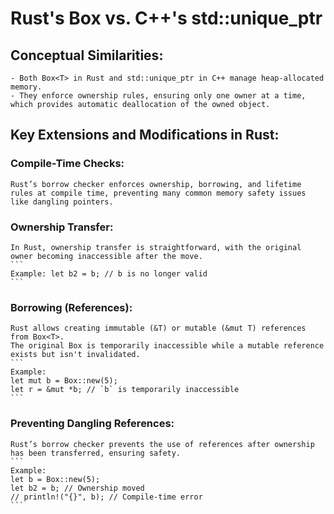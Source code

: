 # Rust's Box<T> vs. C++'s std::unique_ptr
## Conceptual Similarities:

    - Both Box<T> in Rust and std::unique_ptr in C++ manage heap-allocated memory.
    - They enforce ownership rules, ensuring only one owner at a time, which provides automatic deallocation of the owned object.

## Key Extensions and Modifications in Rust:

### Compile-Time Checks:
    Rust’s borrow checker enforces ownership, borrowing, and lifetime rules at compile time, preventing many common memory safety issues like dangling pointers.
### Ownership Transfer:
    In Rust, ownership transfer is straightforward, with the original owner becoming inaccessible after the move.
    ```
    Example: let b2 = b; // b is no longer valid
    ```
### Borrowing (References):
    Rust allows creating immutable (&T) or mutable (&mut T) references from Box<T>.
    The original Box is temporarily inaccessible while a mutable reference exists but isn't invalidated.
    ```
    Example:
    let mut b = Box::new(5);
    let r = &mut *b; // `b` is temporarily inaccessible 
    ```
### Preventing Dangling References:
    Rust’s borrow checker prevents the use of references after ownership has been transferred, ensuring safety.
    ```
    Example:
    let b = Box::new(5);
    let b2 = b; // Ownership moved
    // println!("{}", b); // Compile-time error
    ```
